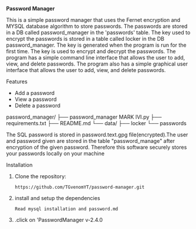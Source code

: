 **Password Manager**

This is a simple password manager that uses the Fernet encryption and MYSQL database algorithm to store passwords. The passwords are stored in a DB called password_manager in the 'passwords' table. The key used to encrypt the passwords is stored in a table called locker in the DB password_manager. The key is generated when the program is run for the first time. The key is used to encrypt and decrypt the passwords. The program has a simple command line interface that allows the user to add, view, and delete passwords. The program also has a simple graphical user interface that allows the user to 
add, view, and delete passwords.

Features
- Add a password
- View a password
- Delete a password

password_manager/
├── password_manager MARK IVI.py
├── requirements.txt
├── README.md
└── data/
    ├── locker
    └── passwords

The  SQL password is stored in password.text.gpg file(encrypted).The user and password given are stored in the table "password_manage" after encryption of  the given password.
Therefore this software securely stores your passwords locally on your machine


Installation

1. Clone the repository:
   ```
   https://github.com/TGvenomYT/password-manager.git
   ```

2. install and setup the dependencies
   ```
   Read mysql installation and password.md
   ```

 4.  .click on 'PasswordManager v-2.4.0


